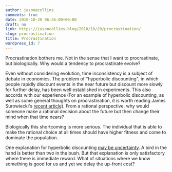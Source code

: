 ```yaml
---
author: jasonacollins
comments: true
date: 2010-10-20 06:36:00+00:00
draft: no
link: https://jasoncollins.blog/2010/10/20/procrastination/
slug: procrastination
title: Procrastination
wordpress_id: 7
---
```


Procrastination bothers me. Not in the sense that I want to procrastinate, but biologically. Why would a tendency to procrastinate evolve?

Even without considering evolution, time inconsistency is a subject of debate in economics. The problem of "hyperbolic discounting", in which people rapidly discount events in the near future but discount more slowly for further delay, has been well established in experiments. This also accords with our experience (For an example of hyperbolic discounting, as well as some general thoughts on procrastination, it is worth reading James Surowiecki's [recent article)](http://www.newyorker.com/arts/critics/books/2010/10/11/101011crbo_books_surowiecki?currentPage=all). From a rational perspective, why would someone make a rational decision about the future but then change their mind when that time nears?

Biologically this shortcoming is more serious. The individual that is able to make the rational choice at all times should have higher fitness and come to dominate the population.

One explanation for hyperbolic discounting [may be uncertainty](https://jasoncollins.blog/2011/03/evolution-and-irrationality/). A bird in the hand is better than two in the bush. But that explanation is only satisfactory where there is immediate reward. What of situations where we know something is good for us and yet we delay the up-front cost?
